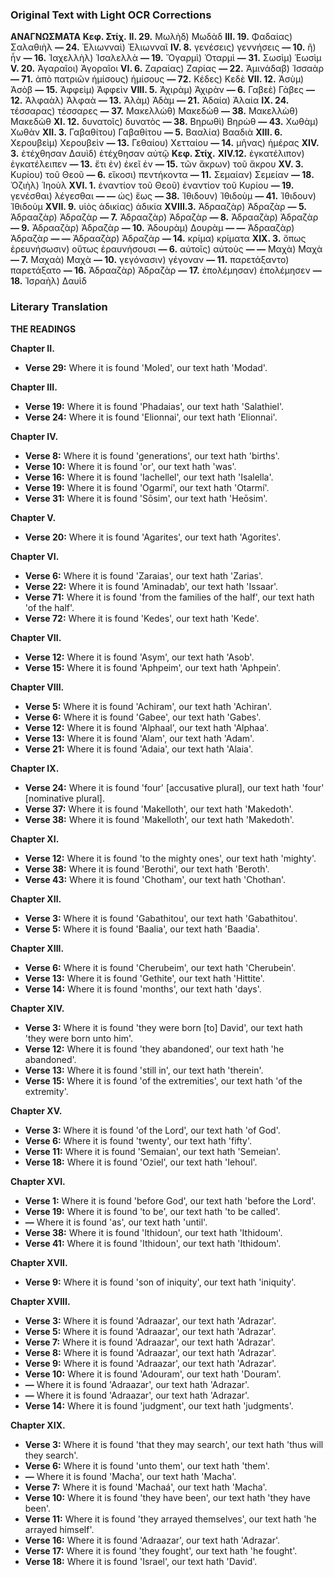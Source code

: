 ### Original Text with Light OCR Corrections

**ΑΝΑΓΝΩΣΜΑΤΑ**
**Κεφ. Στίχ.**
**ΙΙ. 29.** Μωλὴδ) Μωδὰδ
**ΙΙΙ. 19.** Φαδαίας) Σαλαθιὴλ
**— 24.** Ἐλιωνναὶ) Ἐλιωνναῖ
**ΙV. 8.** γενέσεις) γεννήσεις
**— 10.** ἢ) ἦν
**— 16.** Ἰαχελλὴλ) Ἰσαλελλὰ
**— 19.** Ὄγαρμὶ) Ὀταρμὶ
**— 31.** Σωσὶμ) Ἑωσὶμ
**V. 20.** Ἀγαραῖοι) Ἀγοραῖοι
**VΙ. 6.** Ζαραίας) Ζαρίας
**— 22.** Ἀμινάδαβ) Ἰσσαὰρ
**— 71.** ἀπὸ πατριῶν ἡμίσους) ἡμίσους
**— 72.** Κέδες) Κεδὲ
**VΙΙ. 12.** Ἀσὺμ) Ἀσὸβ
**— 15.** Ἀφφεὶμ) Ἀφφεὶν
**VΙΙΙ. 5.** Ἀχιρὰμ) Ἀχιρὰν
**— 6.** Γαβεὲ) Γάβες
**— 12.** Ἀλφαὰλ) Ἀλφαὰ
**— 13.** Ἀλὰμ) Ἀδὰμ
**— 21.** Ἀδαία) Ἀλαία
**ΙΧ. 24.** τέσσαρας) τέσσαρες
**— 37.** Μακελλὼθ) Μακεδὼθ
**— 38.** Μακελλὼθ) Μακεδὼθ
**ΧΙ. 12.** δυνατοῖς) δυνατὸς
**— 38.** Βηρωθὶ) Βηρὼθ
**— 43.** Χωθὰμ) Χωθὰν
**ΧΙΙ. 3.** Γαβαθίτου) Γαβαθίτου
**— 5.** Βααλία) Βααδιὰ
**ΧΙΙΙ. 6.** Χερουβεὶμ) Χερουβεὶν
**— 13.** Γεθαίου) Χετταίου
**— 14.** μῆνας) ἡμέρας
**ΧΙV. 3.** ἐτέχθησαν Δαυὶδ) ἐτέχθησαν αὐτῷ
**Κεφ. Στίχ.**
**ΧΙV.12.** ἐγκατέλιπον) ἐγκατέλειπεν
**— 13.** ἔτι ἐν) ἐκεῖ ἐν
**— 15.** τῶν ἄκρων) τοῦ ἄκρου
**ΧV. 3.** Κυρίου) τοῦ Θεοῦ
**— 6.** εἴκοσι) πεντήκοντα
**— 11.** Σεμαίαν) Σεμείαν
**— 18.** Ὀζιὴλ) Ἰηοὺλ
**ΧVΙ. 1.** ἐναντίον τοῦ Θεοῦ) ἐναντίον τοῦ Κυρίου
**— 19.** γενέσθαι) λέγεσθαι
**— —** ὡς) ἕως
**— 38.** Ἰθιδουν) Ἰθιδοὺμ
**— 41.** Ἰθιδουν) Ἰθιδοὺμ
**ΧVΙΙ. 9.** υἱὸς ἀδικίας) ἀδικία
**ΧVΙΙΙ.3.** Ἀδρααζὰρ) Ἀδραζὰρ
**— 5.** Ἀδρααζὰρ) Ἀδραζὰρ
**— 7.** Ἀδρααζὰρ) Ἀδραζὰρ
**— 8.** Ἀδρααζὰρ) Ἀδραζὰρ
**— 9.** Ἀδρααζὰρ) Ἀδραζὰρ
**— 10.** Ἀδουρὰμ) Δουρὰμ
**— —** Ἀδρααζὰρ) Ἀδραζὰρ
**— —** Ἀδρααζὰρ) Ἀδραζὰρ
**— 14.** κρίμα) κρίματα
**ΧΙΧ. 3.** ὅπως ἐρευνήσωσιν) οὕτως ἐραυνήσουσι
**— 6.** αὐτοῖς) αὐτοὺς
**— —** Μαχὰ) Μαχὰ
**— 7.** Μαχαὰ) Μαχὰ
**— 10.** γεγόνασιν) γέγοναν
**— 11.** παρετάξαντο) παρετάξατο
**— 16.** Ἀδρααζὰρ) Ἀδραζὰρ
**— 17.** ἐπολέμησαν) ἐπολέμησεν
**— 18.** Ἰσραὴλ) Δαυὶδ

### Literary Translation

**THE READINGS**

**Chapter II.**
*   **Verse 29:** Where it is found 'Moled', our text hath 'Modad'.

**Chapter III.**
*   **Verse 19:** Where it is found 'Phadaias', our text hath 'Salathiel'.
*   **Verse 24:** Where it is found 'Elionnai', our text hath 'Elionnai'.

**Chapter IV.**
*   **Verse 8:** Where it is found 'generations', our text hath 'births'.
*   **Verse 10:** Where it is found 'or', our text hath 'was'.
*   **Verse 16:** Where it is found 'Iachellel', our text hath 'Isalella'.
*   **Verse 19:** Where it is found 'Ogarmí', our text hath 'Otarmí'.
*   **Verse 31:** Where it is found 'Sōsim', our text hath 'Heōsim'.

**Chapter V.**
*   **Verse 20:** Where it is found 'Agarites', our text hath 'Agorites'.

**Chapter VI.**
*   **Verse 6:** Where it is found 'Zaraias', our text hath 'Zarias'.
*   **Verse 22:** Where it is found 'Aminadab', our text hath 'Issaar'.
*   **Verse 71:** Where it is found 'from the families of the half', our text hath 'of the half'.
*   **Verse 72:** Where it is found 'Kedes', our text hath 'Kede'.

**Chapter VII.**
*   **Verse 12:** Where it is found 'Asym', our text hath 'Asob'.
*   **Verse 15:** Where it is found 'Aphpeim', our text hath 'Aphpein'.

**Chapter VIII.**
*   **Verse 5:** Where it is found 'Achiram', our text hath 'Achiran'.
*   **Verse 6:** Where it is found 'Gabee', our text hath 'Gabes'.
*   **Verse 12:** Where it is found 'Alphaal', our text hath 'Alphaa'.
*   **Verse 13:** Where it is found 'Alam', our text hath 'Adam'.
*   **Verse 21:** Where it is found 'Adaia', our text hath 'Alaia'.

**Chapter IX.**
*   **Verse 24:** Where it is found 'four' [accusative plural], our text hath 'four' [nominative plural].
*   **Verse 37:** Where it is found 'Makelloth', our text hath 'Makedoth'.
*   **Verse 38:** Where it is found 'Makelloth', our text hath 'Makedoth'.

**Chapter XI.**
*   **Verse 12:** Where it is found 'to the mighty ones', our text hath 'mighty'.
*   **Verse 38:** Where it is found 'Berothi', our text hath 'Beroth'.
*   **Verse 43:** Where it is found 'Chotham', our text hath 'Chothan'.

**Chapter XII.**
*   **Verse 3:** Where it is found 'Gabathitou', our text hath 'Gabathitou'.
*   **Verse 5:** Where it is found 'Baalia', our text hath 'Baadia'.

**Chapter XIII.**
*   **Verse 6:** Where it is found 'Cherubeim', our text hath 'Cherubein'.
*   **Verse 13:** Where it is found 'Gethite', our text hath 'Hittite'.
*   **Verse 14:** Where it is found 'months', our text hath 'days'.

**Chapter XIV.**
*   **Verse 3:** Where it is found 'they were born [to] David', our text hath 'they were born unto him'.
*   **Verse 12:** Where it is found 'they abandoned', our text hath 'he abandoned'.
*   **Verse 13:** Where it is found 'still in', our text hath 'therein'.
*   **Verse 15:** Where it is found 'of the extremities', our text hath 'of the extremity'.

**Chapter XV.**
*   **Verse 3:** Where it is found 'of the Lord', our text hath 'of God'.
*   **Verse 6:** Where it is found 'twenty', our text hath 'fifty'.
*   **Verse 11:** Where it is found 'Semaian', our text hath 'Semeian'.
*   **Verse 18:** Where it is found 'Oziel', our text hath 'Iehoul'.

**Chapter XVI.**
*   **Verse 1:** Where it is found 'before God', our text hath 'before the Lord'.
*   **Verse 19:** Where it is found 'to be', our text hath 'to be called'.
*   **—** Where it is found 'as', our text hath 'until'.
*   **Verse 38:** Where it is found 'Ithidoun', our text hath 'Ithidoum'.
*   **Verse 41:** Where it is found 'Ithidoun', our text hath 'Ithidoum'.

**Chapter XVII.**
*   **Verse 9:** Where it is found 'son of iniquity', our text hath 'iniquity'.

**Chapter XVIII.**
*   **Verse 3:** Where it is found 'Adraazar', our text hath 'Adrazar'.
*   **Verse 5:** Where it is found 'Adraazar', our text hath 'Adrazar'.
*   **Verse 7:** Where it is found 'Adraazar', our text hath 'Adrazar'.
*   **Verse 8:** Where it is found 'Adraazar', our text hath 'Adrazar'.
*   **Verse 9:** Where it is found 'Adraazar', our text hath 'Adrazar'.
*   **Verse 10:** Where it is found 'Adouram', our text hath 'Douram'.
*   **—** Where it is found 'Adraazar', our text hath 'Adrazar'.
*   **—** Where it is found 'Adraazar', our text hath 'Adrazar'.
*   **Verse 14:** Where it is found 'judgment', our text hath 'judgments'.

**Chapter XIX.**
*   **Verse 3:** Where it is found 'that they may search', our text hath 'thus will they search'.
*   **Verse 6:** Where it is found 'unto them', our text hath 'them'.
*   **—** Where it is found 'Macha', our text hath 'Macha'.
*   **Verse 7:** Where it is found 'Machaá', our text hath 'Macha'.
*   **Verse 10:** Where it is found 'they have been', our text hath 'they have been'.
*   **Verse 11:** Where it is found 'they arrayed themselves', our text hath 'he arrayed himself'.
*   **Verse 16:** Where it is found 'Adraazar', our text hath 'Adrazar'.
*   **Verse 17:** Where it is found 'they fought', our text hath 'he fought'.
*   **Verse 18:** Where it is found 'Israel', our text hath 'David'.